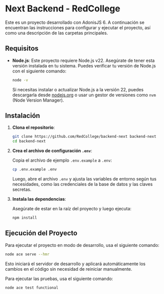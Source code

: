 
# Next Backend - RedCollege

Este es un proyecto desarrollado con AdonisJS 6. A continuación se encuentran las instrucciones para configurar y ejecutar el proyecto, así como una descripción de las carpetas principales.

## Requisitos

- **Node.js**: Este proyecto requiere Node.js v22. Asegúrate de tener esta versión instalada en tu sistema. Puedes verificar tu versión de Node.js con el siguiente comando:

  ```bash
  node -v
  ```

  Si necesitas instalar o actualizar Node.js a la versión 22, puedes descargarla desde [nodejs.org](https://nodejs.org/) o usar un gestor de versiones como `nvm` (Node Version Manager).

## Instalación

1. **Clona el repositorio**:

   ```bash
   git clone https://github.com/RedCollege/backend-next backend-next
   cd backend-next
   ```
2. **Crea el archivo de configuración `.env`**:

   Copia el archivo de ejemplo `.env.example` a `.env`:

   ```bash
   cp .env.example .env
   ```

   Luego, abre el archivo `.env` y ajusta las variables de entorno según tus necesidades, como las credenciales de la base de datos y las claves secretas.

3. **Instala las dependencias**:

   Asegúrate de estar en la raíz del proyecto y luego ejecuta:

   ```bash
   npm install
   ```

## Ejecución del Proyecto

Para ejecutar el proyecto en modo de desarrollo, usa el siguiente comando:

```bash
node ace serve --hmr
```

Esto iniciará el servidor de desarrollo y aplicará automáticamente los cambios en el código sin necesidad de reiniciar manualmente.

Para ejecutar las pruebas, usa el siguiente comando:

```bash
node ace test functional      
```

